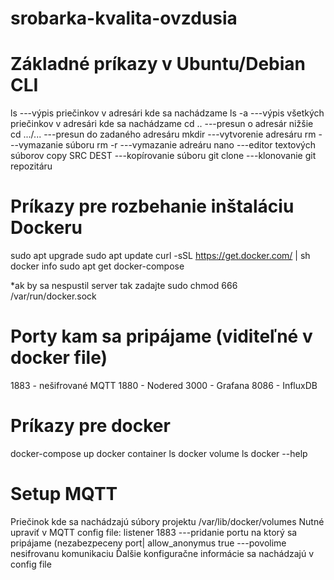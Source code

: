 # srobarka-kvalita-ovzdusia
 

# Základné príkazy v Ubuntu/Debian CLI
  ls ---výpis priečinkov v adresári kde sa nachádzame
  ls -a ---výpis všetkých priečinkov v adresári kde sa nachádzame
  cd .. ---presun o adresár nižšie
  cd .../... ---presun do zadaného adresáru
  mkdir ---vytvorenie adresáru 
  rm ---vymazanie súboru
  rm -r ---vymazanie adreáru
  nano ---editor textových súborov
  copy SRC DEST ---kopírovanie súboru
  git clone ---klonovanie git repozitáru

# Príkazy pre rozbehanie inštaláciu Dockeru
  sudo apt upgrade
  sudo apt update
  curl -sSL https://get.docker.com/ | sh
  docker info
  sudo apt get docker-compose

  *ak by sa nespustil server tak zadajte 
  sudo chmod 666 /var/run/docker.sock

# Porty kam sa pripájame (viditeľné v docker file)
  1883 - nešifrované MQTT
  1880 - Nodered
  3000 - Grafana
  8086 - InfluxDB

# Príkazy pre docker
  docker-compose up
  docker container ls
  docker volume ls
  docker --help

# Setup MQTT 
  Priečinok kde sa nachádzajú súbory projektu /var/lib/docker/volumes
  Nutné upraviť v MQTT config file:
  listener 1883 ---pridanie portu na ktorý sa pripájame (nezabezpeceny port|
  allow_anonymus true ---povolime nesifrovanu komunikaciu
  Ďalšie konfiguračne informácie sa nachádzajú v config file

